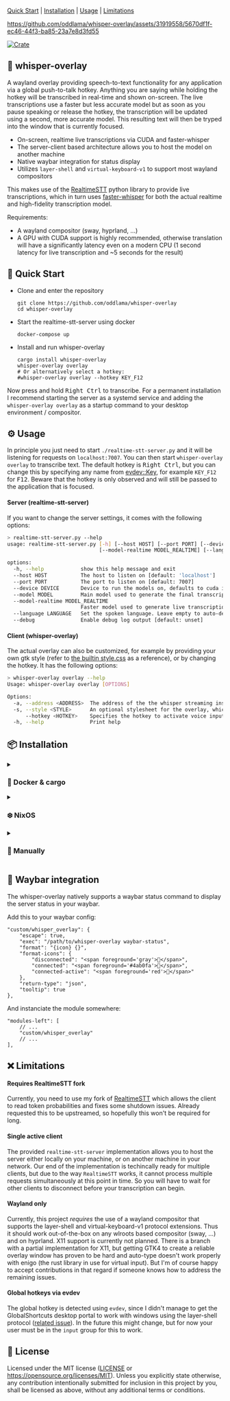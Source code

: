 [Quick Start](#-quick-start) \| [Installation](#-installation) \| [Usage](#-usage) \| [Limitations](#-limitations)

https://github.com/oddlama/whisper-overlay/assets/31919558/5670df1f-ec46-44f3-ba85-23a7e8d3fd55

[![Crate](https://img.shields.io/crates/v/embedded-devices.svg)](https://crates.io/crates/embedded-devices)

## 💬 whisper-overlay

A wayland overlay providing speech-to-text functionality for any application via a global push-to-talk hotkey.
Anything you are saying while holding the hotkey will be transcribed in real-time and shown on-screen.
The live transcriptions use a faster but less accurate model but as soon as you pause speaking or release
the hotkey, the transcription will be updated using a second, more accurate model.
This resulting text will then be tryped into the window that is currently focused.

- On-screen, realtime live transcriptions via CUDA and faster-whisper
- The server-client based architecture allows you to host the model on another machine
- Native waybar integration for status display
- Utilizes `layer-shell` and `virtual-keyboard-v1` to support most wayland compositors

This makes use of the [RealtimeSTT](https://github.com/KoljaB/RealtimeSTT) python library to provide
live transcriptions, which in turn uses [faster-whisper](https://github.com/SYSTRAN/faster-whisper)
for both the actual realtime and high-fidelity transcription model.

Requirements:

- A wayland compositor (sway, hyprland, ...)
- A GPU with CUDA support is highly recommended, otherwise translation will have a significantly latency even
  on a modern CPU (1 second latency for live transcription and ~5 seconds for the result)

## 🚀 Quick Start

- Clone and enter the repository
  ```
  git clone https://github.com/oddlama/whisper-overlay
  cd whisper-overlay
  ```

- Start the realtime-stt-server using docker
  ```
  docker-compose up
  ```

- Install and run whisper-overlay
  ```
  cargo install whisper-overlay
  whisper-overlay overlay
  # Or alternatively select a hotkey:
  #whisper-overlay overlay --hotkey KEY_F12
  ```

Now press and hold <kbd>Right Ctrl</kbd> to transcribe. For a permanent installation
I recommend starting the server as a systemd service and adding the `whisper-overlay overlay`
as a startup command to your desktop environment / compositor.

## ⚙️ Usage

In principle you just need to start `./realtime-stt-server.py` and it will be listening for requests on `localhost:7007`.
You can then start `whisper-overlay overlay` to transcribe text. The default hotkey is <kbd>Right Ctrl</kbd>,
but you can change this by specifying any name from [evdev::Key](https://docs.rs/evdev/latest/evdev/struct.Key.html),
for example `KEY_F12` for <kbd>F12</kbd>. Beware that the hotkey is only observed and will still be passed to the application that is focused.

#### Server (realtime-stt-server)

If you want to change the server settings, it comes with the following options:

```bash
> realtime-stt-server.py --help
usage: realtime-stt-server.py [-h] [--host HOST] [--port PORT] [--device DEVICE] [--model MODEL]
                              [--model-realtime MODEL_REALTIME] [--language LANGUAGE] [--debug]

options:
  -h, --help            show this help message and exit
  --host HOST           The host to listen on [default: 'localhost']
  --port PORT           The port to listen on [default: 7007]
  --device DEVICE       Device to run the models on, defaults to cuda if available, else cpu [default: 'cuda']
  --model MODEL         Main model used to generate the final transcription [default: 'large-v3']
  --model-realtime MODEL_REALTIME
                        Faster model used to generate live transcriptions [default: 'base']
  --language LANGUAGE   Set the spoken language. Leave empty to auto-detect. [default: '']
  --debug               Enable debug log output [default: unset]
```

#### Client (whisper-overlay)

The actual overlay can also be customized, for example by providing your own gtk style
(refer to [the builtin style.css](./src/style.css) as a reference), or by changing the hotkey.
It has the following options:

```bash
> whisper-overlay overlay --help
Usage: whisper-overlay overlay [OPTIONS]

Options:
  -a, --address <ADDRESS>  The address of the the whisper streaming instance (host:port) [default: localhost:7007]
  -s, --style <STYLE>      An optional stylesheet for the overlay, which replaces the internal style
      --hotkey <HOTKEY>    Specifies the hotkey to activate voice input. You can use any key or button name from [evdev::Key](https://docs.rs/evdev/latest/evdev/struct.Key.html) [default: KEY_RIGHTCTRL]
  -h, --help               Print help
```

## 📦 Installation

<details>
<summary>

### 🐳 Docker & cargo
</summary>

For a quick and simple install, you can run the server using docker and
install the overlay directly via cargo:

```bash
git clone https://github.com/oddlama/whisper-overlay
cd whisper-overlay

# Start realtime-stt-server
docker-compose up

# Install and run overlay
cargo install whisper-overlay
whisper-overlay overlay
```

</details>
<details>
<summary>

### ❄️ NixOS
</summary>

This application comes with both a NixOS module and a Home Manager module.
If you just want the packages, there's also an overlay available which is automatically
added by the two modules. If you want to run the service at all times, use the NixOS module (e.g. if running on a network host).
If you want to be able to start and stop the service as your user, use the home manager module.

In any case, add this flake as an input:

```nix
{
  inputs = {
    # ...
    whisper-overlay.url = "github:oddlama/whisper-overlay";
    whisper-overlay.inputs.nixpkgs.follows = "nixpkgs";
  };
}
```

#### Home Manager service

Import the HomeManager module exposed by this flake to your configuration,
and set `services.realtime-stt-server.enable` in your user configuration.

```nix
# This is a home-manager config module
{
  imports = [
    inputs.whisper-overlay.homeManagerModules.default
  ];

  # Also make sure to enable cuda support in nixpkgs, otherwise transcription will
  # be painfully slow. But be prepared to let your computer build packages for 2-3 hours.
  nixpkgs.config.cudaSupport = true;

  # Enable the user service
  services.realtime-stt-server.enable = true;
  # If you want to automatically start the service with your graphical session,
  # enable this too. If you want to start and stop the service on demand to save
  # resources, don't enable this and use `systemctl --user <start|stop> realtime-stt-server`.
  services.realtime-stt-server.autoStart = true;

  # Add the whisper-overlay package so you can start it manually.
  # Alternatively add it to the autostart of your display environment or window manager.
  home.packages = [pkgs.whisper-overlay];
}
```

#### NixOS service

Import the NixOS module exposed by this flake to your configuration,
and set `services.realtime-stt-server.enable`.
You can also add the whisper-overlay package to your system or user,
so you can start it with your desktop environment or window manager.

```nix
# This is a NixOS config module
{
  imports = [
    inputs.whisper-overlay.nixosModules.default
  ];

  # Also make sure to enable cuda support in nixpkgs, otherwise transcription will
  # be painfully slow. But be prepared to let your computer build packages for 2-3 hours.
  nixpkgs.config.cudaSupport = true;

  # Start the service and expose the port to your local network.
  services.realtime-stt-server.enable = true;
  services.realtime-stt-server.openFirewall = true;

  # If you are running this system-wide on your local machine,
  # Add the whisper-overlay package so you can start the overlayit manually.
  # Alternatively add it to the autostart of your display environment or window manager.
  environment.systemPackages = [pkgs.whisper-overlay];
}
```

</details>
<details>
<summary>

### 🧰 Manually
</summary>

First, install and start the server:

```bash
# Create virtualenv
python -m venv venv
source venv/bin/activate

# Install RealtimeSTT (fork)
# Follow this for GPU support:
# https://github.com/KoljaB/RealtimeSTT?tab=readme-ov-file#gpu-support-with-cuda-recommended
git clone https://github.com/oddlama/RealtimeSTT
cd RealtimeSTT
pip install -r requirements.txt
cd ..

# Run server script
git clone https://github.com/oddlama/whisper-overlay
python ./realtime-stt-server.py
```

Second, start the overlay by tunning the client from source:

```bash
# Clone repository (or reuse the previous checkout)
git clone https://github.com/oddlama/whisper-overlay
cargo build --release
./target/release/whisper-overlay overlay
```

</details>

## 🌟 Waybar integration

The whisper-overlay natively supports a waybar status command to
display the server status in your waybar.

Add this to your waybar config:

```jsonc
"custom/whisper_overlay": {
    "escape": true,
    "exec": "/path/to/whisper-overlay waybar-status",
    "format": "{icon} {}",
    "format-icons": {
        "disconnected": "<span foreground='gray'></span>",
        "connected": "<span foreground='#4ab0fa'></span>",
        "connected-active": "<span foreground='red'></span>"
    },
    "return-type": "json",
    "tooltip": true
},
```

And instanciate the module somewhere:

```jsonc
"modules-left": [
    // ...
    "custom/whisper_overlay"
    // ...
],
```

## ❌ Limitations

#### Requires RealtimeSTT fork

Currently, you need to use my fork of [RealtimeSTT](https://github.com/oddlama/RealtimeSTT) which allows the client
to read token probabilities and fixes some shutdown issues. Already requested this to be upstreamed,
so hopefully this won't be required for long.

#### Single active client

The provided `realtime-stt-server` implementation allows you to host the server either locally on your machine, or on another machine
in your network. Our end of the implementation is techincally ready for multiple clients, but due to the way `RealtimeSTT` works, it cannot process
multiple requests simultaneously at this point in time. So you will have to wait for other clients to disconnect before your transcription can begin.

#### Wayland only

Currently, this project _requires_ the use of a wayland compositor that supports the layer-shell and virtual-keyboard-v1 protocol extensions.
Thus it should work out-of-the-box on any wlroots based compositor (sway, ...) and on hyprland. X11 support is currently not planned.
There is a branch with a partial implementation for X11, but getting GTK4 to create a reliable overlay window has proven to be hard and
auto-type doesn't work properly with enigo (the rust library in use for virtual input). But I'm of course happy to accept contributions
in that regard if someone knows how to address the remaining issues.

#### Global hotkeys via evdev

The global hotkey is detected using `evdev`, since I didn't manage to get the GlobalShortcuts desktop portal
to work with windows using the layer-shell protocol ([related issue](https://github.com/bilelmoussaoui/ashpd/issues/213)).
In the future this might change, but for now your user must be in the `input` group for this to work.

## 📜 License

Licensed under the MIT license ([LICENSE](LICENSE) or <https://opensource.org/licenses/MIT>).
Unless you explicitly state otherwise, any contribution intentionally
submitted for inclusion in this project by you, shall be licensed as above, without any additional terms or conditions.
